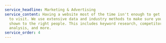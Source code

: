 ```yaml
---
service_headline: Marketing & Advertising
service_content: Having a website most of the time isn't enough to get customers
  to visit. We use extensive data and industry methods to make sure your ads are
  shown to the right people. This includes keyword research, competitor
  analysis, and more.
service_order: 4
---
```

